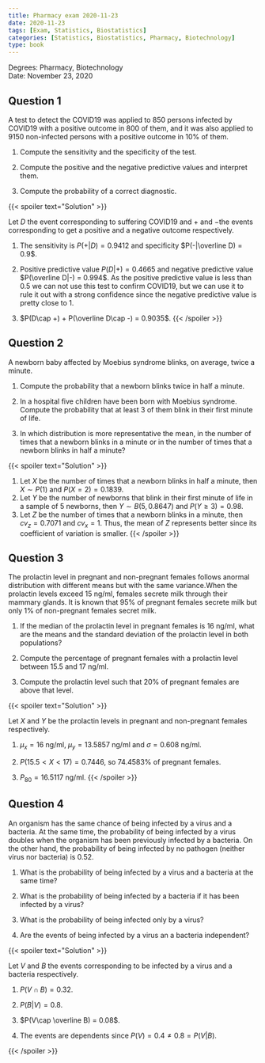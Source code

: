 ```yaml
---
title: Pharmacy exam 2020-11-23
date: 2020-11-23
tags: [Exam, Statistics, Biostatistics]
categories: [Statistics, Biostatistics, Pharmacy, Biotechnology]
type: book
---
```


Degrees: Pharmacy, Biotechnology  
Date: November 23, 2020

## Question 1

A test to detect the COVID19 was applied to 850 persons infected by COVID19 with a positive outcome in 800 of them, and it was also applied to 9150 non-infected persons with a positive outcome in 10% of them.

1. Compute the sensitivity and the specificity of the test.

2. Compute the positive and the negative predictive values and interpret them.

3. Compute the probability of a correct diagnostic.

{{< spoiler text="Solution" >}}

Let $D$ the event corresponding to suffering COVID19 and $+$ and $-$the events corresponding to get a positive and a negative outcome respectively.

1. The sensitivity is $P(+|D) = 0.9412$ and specificity $P(-|\overline D) = 0.9$.

2. Positive predictive value $P(D|+) = 0.4665$ and negative predictive value $P(\overline D|-) = 0.994$. As the positive predictive value is less than 0.5 we can not use this test to confirm COVID19, but we can use it to rule it out with a strong confidence since the negative predictive value is pretty close to 1.

3. $P(D\cap +) + P(\overline D\cap -) = 0.9035$.
{{< /spoiler >}}

## Question 2

A newborn baby affected by Moebius syndrome blinks, on average, twice a minute.

1. Compute the probability that a newborn blinks twice in half a minute.

2. In a hospital five children have been born with Moebius syndrome. Compute the probability that at least 3 of them blink in their first minute of life.

3. In which distribution is more representative the mean, in the number of times that a newborn blinks in a minute or in the number of times that a newborn blinks in half a minute?

{{< spoiler text="Solution" >}}

1. Let $X$ be the number of times that a newborn blinks in half a minute, then $X\sim P(1)$ and $P(X=2)=0.1839$.
2. Let $Y$ be the number of newborns that blink in their first minute of life in a sample of 5 newborns, then $Y\sim B(5,0.8647)$ and $P(Y\geq 3)=0.98$.
3. Let $Z$ be the number of times that a newborn blinks in a minute, then $cv_z = 0.7071$ and $cv_x = 1$. Thus, the mean of $Z$ represents better since its coefficient of variation is smaller.
{{< /spoiler >}}

## Question 3

The prolactin level in pregnant and non-pregnant females follows anormal distribution with different means but with the same variance.When the prolactin levels exceed 15 ng/ml, females secrete milk through their mammary glands. It is known that 95% of pregnant females secrete milk but only 1% of non-pregnant females secret milk.

1. If the median of the prolactin level in pregnant females is 16 ng/ml, what are the means and the standard deviation of the prolactin level in both populations?

2. Compute the percentage of pregnant females with a prolactin level between 15.5 and 17 ng/ml.

3. Compute the prolactin level such that 20% of pregnant females are above that level.

{{< spoiler text="Solution" >}}

Let $X$ and $Y$ be the prolactin levels in pregnant and non-pregnant females respectively.

1. $\mu_x=16$ ng/ml, $\mu_y=13.5857$ ng/ml and $\sigma=0.608$ ng/ml.

2. $P(15.5<X<17) = 0.7446$, so 74.4583% of pregnant females.

3. $P_{80} = 16.5117$ ng/ml.
{{< /spoiler >}}

## Question 4

An organism has the same chance of being infected by a virus and a bacteria. At the same time, the probability of being infected by a virus doubles when the organism has been previously infected by a bacteria. On the other hand, the probability of being infected by no pathogen (neither virus nor bacteria) is $0.52$.

1. What is the probability of being infected by a virus and a bacteria at the same time?

2. What is the probability of being infected by a bacteria if it has been infected by a virus?

3. What is the probability of being infected only by a virus?
4. Are the events of being infected by a virus an a bacteria independent?

{{< spoiler text="Solution" >}}

Let $V$ and $B$ the events corresponding to be infected by a virus and a bacteria respectively.

1. $P(V\cap B) = 0.32$.

2. $P(B|V) = 0.8$.

3. $P(V\cap \overline B) = 0.08$.

4. The events are dependents since $P(V) = 0.4 \neq 0.8 = P(V|B)$.

{{< /spoiler >}}